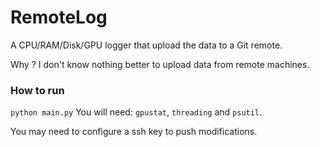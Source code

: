 # RemoteLog

A CPU/RAM/Disk/GPU logger that upload the data to a Git remote.

Why ? I don't know nothing better to upload data from remote machines.

### How to run
`python main.py`
You will need: `gpustat`, `threading` and `psutil`.

You may need to configure a ssh key to push modifications.
